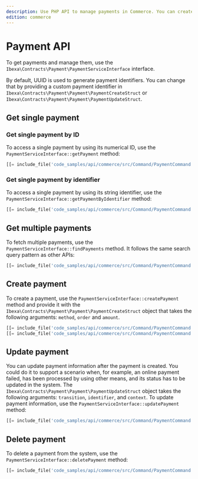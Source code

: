 ```yaml
---
description: Use PHP API to manage payments in Commerce. You can create, update and delete payments.
edition: commerce
---
```


# Payment API

To get payments and manage them, use the `Ibexa\Contracts\Payment\PaymentServiceInterface` interface.

By default, UUID is used to generate payment identifiers.
You can change that by providing a custom payment identifier in `Ibexa\Contracts\Payment\Payment\PaymentCreateStruct` or `Ibexa\Contracts\Payment\Payment\PaymentUpdateStruct`.

## Get single payment

### Get single payment by ID

To access a single payment by using its numerical ID, use the `PaymentServiceInterface::getPayment` method:

``` php
[[= include_file('code_samples/api/commerce/src/Command/PaymentCommand.php', 64, 68) =]]
```

### Get single payment by identifier

To access a single payment by using its string identifier, use the `PaymentServiceInterface::getPaymentByIdentifier` method:

``` php
[[= include_file('code_samples/api/commerce/src/Command/PaymentCommand.php', 70, 74) =]]
```

## Get multiple payments

To fetch multiple payments, use the `PaymentServiceInterface::findPayments` method.
It follows the same search query pattern as other APIs:

``` php
[[= include_file('code_samples/api/commerce/src/Command/PaymentCommand.php', 78, 94) =]]
```

## Create payment

To create a payment, use the `PaymentServiceInterface::createPayment` method and provide it with the `Ibexa\Contracts\Payment\Payment\PaymentCreateStruct` object that takes the following arguments: `method`, `order` and `amount`.

``` php
[[= include_file('code_samples/api/commerce/src/Command/PaymentCommand.php', 100, 104) =]]
[[= include_file('code_samples/api/commerce/src/Command/PaymentCommand.php', 107, 111) =]]
```

## Update payment

You can update payment information after the payment is created.
You could do it to support a scenario when, for example, an online payment failed, has been processed by using other means, and its status has to be updated in the system.
The `Ibexa\Contracts\Payment\Payment\PaymentUpdateStruct` object takes the following arguments: `transition`, `identifier`, and `context`.
To update payment information, use the `PaymentServiceInterface::updatePayment` method:

``` php
[[= include_file('code_samples/api/commerce/src/Command/PaymentCommand.php', 112, 118) =]]
```

## Delete payment

To delete a payment from the system, use the `PaymentServiceInterface::deletePayment` method:

``` php
[[= include_file('code_samples/api/commerce/src/Command/PaymentCommand.php', 120, 121) =]]
```
